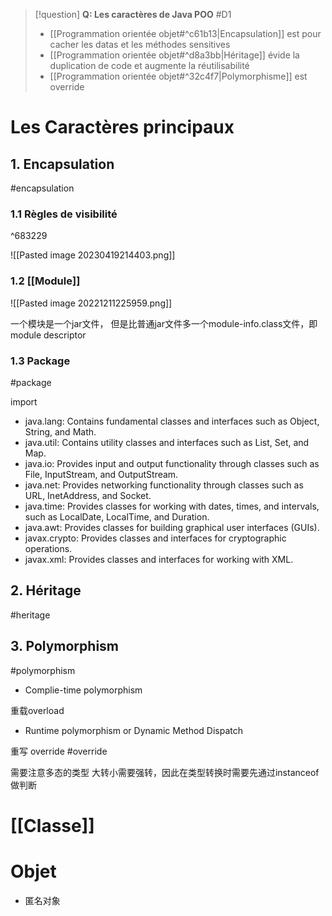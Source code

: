 
> [!question] 
> **Q: Les caractères de Java POO** #D1 
> - [[Programmation orientée objet#^c61b13|Encapsulation]] est pour cacher les datas et les méthodes sensitives
> - [[Programmation orientée objet#^d8a3bb|Héritage]] évide la duplication de code et augmente la réutilisabilité
> - [[Programmation orientée objet#^32c4f7|Polymorphisme]] est override

# Les Caractères principaux 

## 1. Encapsulation
#encapsulation 

### 1.1 Règles de visibilité
^683229

![[Pasted image 20230419214403.png]]

### 1.2 [[Module]]

![[Pasted image 20221211225959.png]]

一个模块是一个jar文件， 但是比普通jar文件多一个module-info.class文件，即module descriptor

### 1.3 Package
#package 

import

-   java.lang: Contains fundamental classes and interfaces such as Object, String, and Math.
-   java.util: Contains utility classes and interfaces such as List, Set, and Map.
-   java.io: Provides input and output functionality through classes such as File, InputStream, and OutputStream.
-   java.net: Provides networking functionality through classes such as URL, InetAddress, and Socket.
-   java.time: Provides classes for working with dates, times, and intervals, such as LocalDate, LocalTime, and Duration.
-   java.awt: Provides classes for building graphical user interfaces (GUIs).
-   javax.crypto: Provides classes and interfaces for cryptographic operations.
-   javax.xml: Provides classes and interfaces for working with XML.

## 2. Héritage
#heritage

## 3. Polymorphism
#polymorphism 

- Complie-time polymorphism

重载overload

- Runtime polymorphism or Dynamic Method Dispatch

重写 override
#override 

需要注意多态的类型 大转小需要强转，因此在类型转换时需要先通过instanceof做判断


# [[Classe]]

# Objet

- 匿名对象

